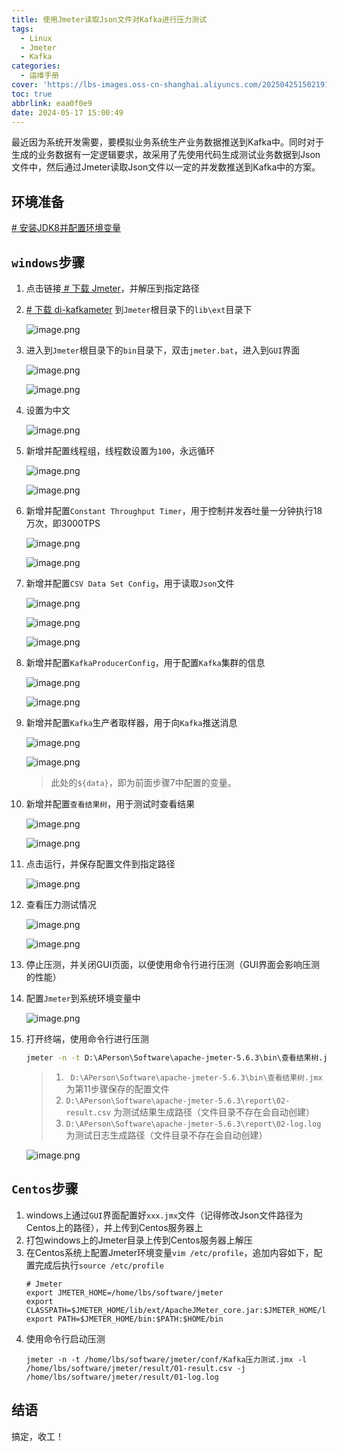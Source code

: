 ```yaml
---
title: 使用Jmeter读取Json文件对Kafka进行压力测试
tags:
  - Linux
  - Jmeter
  - Kafka
categories:
  - 运维手册
cover: 'https://lbs-images.oss-cn-shanghai.aliyuncs.com/20250425150219154.png'
toc: true
abbrlink: eaa0f0e9
date: 2024-05-17 15:00:49
---
```


最近因为系统开发需要，要模拟业务系统生产业务数据推送到Kafka中。同时对于生成的业务数据有一定逻辑要求，故采用了先使用代码生成测试业务数据到Json文件中，然后通过Jmeter读取Json文件以一定的并发数推送到Kafka中的方案。

<!-- more -->

## 环境准备

[# 安装JDK8并配置环境变量](https://www.runoob.com/java/java-environment-setup.html)

## `windows`步骤

1. 点击链接[ # 下载 Jmeter](https://dlcdn.apache.org//jmeter/binaries/apache-jmeter-5.6.3.tgz)，并解压到指定路径

2. [# 下载 di-kafkameter](https://github.com/rollno748/di-kafkameter/releases/download/1.0/di-kafkameter-1.0.jar) 到`Jmeter`根目录下的`lib\ext`目录下

   ![image.png](https://lbs-images.oss-cn-shanghai.aliyuncs.com/202504260110331.png)

3. 进入到`Jmeter`根目录下的`bin`目录下，双击`jmeter.bat`，进入到`GUI`界面

   ![image.png](https://lbs-images.oss-cn-shanghai.aliyuncs.com/202504260110288.png)

   ![image.png](https://lbs-images.oss-cn-shanghai.aliyuncs.com/202504260110302.png)

4. 设置为中文

   ![image.png](https://lbs-images.oss-cn-shanghai.aliyuncs.com/202504260110324.png)

5. 新增并配置线程组，线程数设置为`100`，永远循环

   ![image.png](https://lbs-images.oss-cn-shanghai.aliyuncs.com/202504260110296.png)

   ![image.png](https://lbs-images.oss-cn-shanghai.aliyuncs.com/202504260110316.png)

6. 新增并配置`Constant Throughput Timer`，用于控制并发吞吐量一分钟执行18万次，即3000TPS

   ![image.png](https://lbs-images.oss-cn-shanghai.aliyuncs.com/202504260110589.png)

   ![image.png](https://lbs-images.oss-cn-shanghai.aliyuncs.com/202504260110597.png)

7. 新增并配置`CSV Data Set Config`，用于读取`Json`文件

   ![image.png](https://lbs-images.oss-cn-shanghai.aliyuncs.com/202504260110636.png)

   ![image.png](https://lbs-images.oss-cn-shanghai.aliyuncs.com/202504260110654.png)

   ![image.png](https://lbs-images.oss-cn-shanghai.aliyuncs.com/202504260110659.png)

8. 新增并配置`KafkaProducerConfig`，用于配置`Kafka`集群的信息

   ![image.png](https://lbs-images.oss-cn-shanghai.aliyuncs.com/202504260110692.png)

   ![image.png](https://lbs-images.oss-cn-shanghai.aliyuncs.com/202504260110879.png)

9. 新增并配置`Kafka`生产者取样器，用于向`Kafka`推送消息

   ![image.png](https://lbs-images.oss-cn-shanghai.aliyuncs.com/202504260110919.png)

   ![image.png](https://lbs-images.oss-cn-shanghai.aliyuncs.com/202504260110911.png)
   > 此处的`${data}`，即为前面步骤7中配置的变量。

10. 新增并配置`查看结果树`，用于测试时查看结果

    ![image.png](https://lbs-images.oss-cn-shanghai.aliyuncs.com/202504260110934.png)

    ![image.png](https://lbs-images.oss-cn-shanghai.aliyuncs.com/202504260110972.png)

11. 点击运行，并保存配置文件到指定路径

    ![image.png](https://lbs-images.oss-cn-shanghai.aliyuncs.com/202504260110988.png)

12. 查看压力测试情况

    ![image.png](https://lbs-images.oss-cn-shanghai.aliyuncs.com/202504260110180.png)

    ![image.png](https://lbs-images.oss-cn-shanghai.aliyuncs.com/202504260110230.png)

13. 停止压测，并关闭GUI页面，以便使用命令行进行压测（GUI界面会影响压测的性能）

14. 配置`Jmeter`到系统环境变量中

    ![image.png](https://lbs-images.oss-cn-shanghai.aliyuncs.com/202504260110240.png)

15. 打开终端，使用命令行进行压测
    ```bat
    jmeter -n -t D:\APerson\Software\apache-jmeter-5.6.3\bin\查看结果树.jmx -l D:\APerson\Software\apache-jmeter-5.6.3\report\02-result.csv -j D:\APerson\Software\apache-jmeter-5.6.3\report\02-log.log
    ```
    > 1. ` D:\APerson\Software\apache-jmeter-5.6.3\bin\查看结果树.jmx`为第11步骤保存的配置文件
    > 2. `D:\APerson\Software\apache-jmeter-5.6.3\report\02-result.csv` 为测试结果生成路径（文件目录不存在会自动创建）
    > 3. `D:\APerson\Software\apache-jmeter-5.6.3\report\02-log.log` 为测试日志生成路径（文件目录不存在会自动创建）


    ![image.png](https://p6-juejin.byteimg.com/tos-cn-i-k3u1fbpfcp/e89a787a823146c2b7554ebaa006dd61~tplv-k3u1fbpfcp-jj-mark:0:0:0:0:q75.image#?w=1920&h=1078&s=132402&e=png&b=0d0d0d)

## `Centos`步骤

1. windows上通过`GUI`界面配置好`xxx.jmx`文件（记得修改Json文件路径为Centos上的路径），并上传到Centos服务器上
2. 打包windows上的Jmeter目录上传到Centos服务器上解压
3. 在Centos系统上配置Jmeter环境变量`vim /etc/profile`，追加内容如下，配置完成后执行`source /etc/profile`
    ```shell
    # Jmeter
    export JMETER_HOME=/home/lbs/software/jmeter
    export CLASSPATH=$JMETER_HOME/lib/ext/ApacheJMeter_core.jar:$JMETER_HOME/lib/jorphan.jar:$CLASSPATH
    export PATH=$JMETER_HOME/bin:$PATH:$HOME/bin
    ```
4. 使用命令行启动压测
    ```shell
    jmeter -n -t /home/lbs/software/jmeter/conf/Kafka压力测试.jmx -l /home/lbs/software/jmeter/result/01-result.csv -j /home/lbs/software/jmeter/result/01-log.log
    ```

## 结语

搞定，收工！